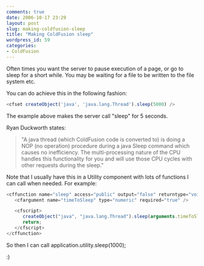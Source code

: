 ```yaml
---
comments: true
date: 2006-10-17 23:29
layout: post
slug: making-coldfusion-sleep
title: "Making ColdFusion sleep"
wordpress_id: 59
categories:
- ColdFusion
---
```


Often times you want the server to pause execution of a page, or go to sleep for a short while. You may be waiting for a file to be written to the file system etc.

You can do achieve this in the following fashion:

``` javascript
<cfset createObject('java', 'java.lang.Thread').sleep(5000) />
```

The example above makes the server call "sleep" for 5 seconds.

Ryan Duckworth states:

> "A java thread (which ColdFusion code is converted to) is doing a NOP (no operation) procedure during a java Sleep command which causes no inefficiency. The multi-processing nature of the CPU handles this functionality for you and will use those CPU cycles with other requests during the sleep."

Note that I usually have this in a Utility component with lots of functions I can call when needed. For example:

``` javascript
<cffunction name="sleep" access="public" output="false" returntype="void" hint="Leverages Java's sleep() function">
   <cfargument name="timeToSleep" type="numeric" required="true" />

   <cfscript>
      createObject("java", "java.lang.Thread").sleep(arguments.timeToSleep);	//sleep time in milliseconds
      return;
   </cfscript>
</cffunction>
```

So then I can call application.utility.sleep(1000);

:)
